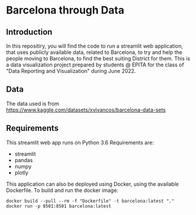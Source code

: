 # Barcelona through Data

## Introduction
In this repositiry, you will find the code to run a streamlit web application, that uses publicly available data, related to Barcelona, to try and help the people moving to Barcelona, to find the best suiting District for them.
This is a data visualization project prepared by students @ EPITA for the class of "Data Reporting and Visualization" during June 2022.

## Data
The data used is from https://www.kaggle.com/datasets/xvivancos/barcelona-data-sets

## Requirements
This streamlit web app runs on Python 3.6
Requirements are:

* streamlit 
* pandas 
* numpy
* plotly

This application can also be deployed using Docker, using the available Dockerfile.
To build and run the docker image:
```
docker build --pull --rm -f "Dockerfile" -t barcelona:latest "."
docker run -p 8501:8501 barcelona:latest
```
